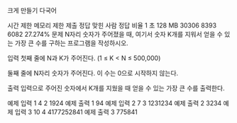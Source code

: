크게 만들기 다국어
 
시간 제한	메모리 제한	제출	정답	맞힌 사람	정답 비율
1 초	128 MB	30306	8393	6082	27.274%
문제
N자리 숫자가 주어졌을 때, 여기서 숫자 K개를 지워서 얻을 수 있는 가장 큰 수를 구하는 프로그램을 작성하시오.

입력
첫째 줄에 N과 K가 주어진다. (1 ≤ K < N ≤ 500,000)

둘째 줄에 N자리 숫자가 주어진다. 이 수는 0으로 시작하지 않는다.

출력
입력으로 주어진 숫자에서 K개를 지웠을 때 얻을 수 있는 가장 큰 수를 출력한다.

예제 입력 1 
4 2
1924
예제 출력 1 
94
예제 입력 2 
7 3
1231234
예제 출력 2 
3234
예제 입력 3 
10 4
4177252841
예제 출력 3 
775841